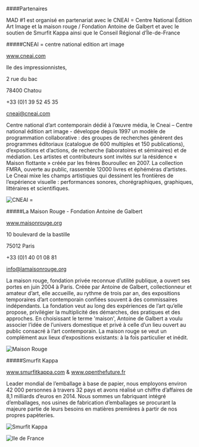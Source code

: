 ####Partenaires

MAD #1 est organisé en partenariat avec le CNEAI = Centre National Édition Art Image et
la maison rouge / Fondation Antoine de Galbert et avec le soutien de Smurfit Kappa ainsi
que le Conseil Régional d’Île-de-France

#####CNEAI = centre national edition art image

www.cneai.com

Ile des impressionnistes,

2 rue du bac

78400 Chatou

+33 (0)1 39 52 45 35

cneai@cneai.com

Centre national d’art contemporain dédié à l’œuvre média, le Cneai – Centre national édition art image - développe depuis 1997 un modèle de programmation collaborative : des groupes de recherches génèrent des programmes éditoriaux (catalogue de 600 multiples et 150 publications), d’expositions et d’actions, de recherche (laboratoires et séminaires) et de médiation. Les artistes et contributeurs sont invités sur la résidence « Maison flottante » créée par les frères Bouroullec en 2007. La collection FMRA, ouverte au public, rassemble 12000 livres et éphéméras d’artistes. Le Cneai mixe les champs artistiques qui dessinent les frontières de l’expérience visuelle : performances sonores, chorégraphiques, graphiques, littéraires et scientifiques.

![CNEAI =](assets/logos/cneai.png)

#####La Maison Rouge - Fondation Antoine de Galbert

www.maisonrouge.org

10 boulevard de la bastille

75012 Paris

+33 (0)1 40 01 08 81

info@lamaisonrouge.org

La maison rouge, fondation privée reconnue d’utilité publique, a ouvert ses portes en juin 2004 à Paris. Créée par Antoine de Galbert, collectionneur et amateur d’art, elle accueille, au rythme de trois par an, des expositions temporaires d’art contemporain confiées souvent à des commissaires indépendants. La fondation veut au long des expériences de l’art qu’elle propose, privilégier la multiplicité des démarches, des pratiques et des approches. En choisissant le terme 'maison', Antoine de Galbert a voulu associer l’idée de l’univers domestique et privé à celle d’un lieu ouvert au public consacré à l’art contemporain. La maison rouge se veut un complément aux lieux d’expositions existants: à la fois particulier et inédit.

![Maison Rouge](assets/logos/maisonrouge.png)

#####Smurfit Kappa

www.smurfitkappa.com & www.openthefuture.fr

Leader mondial de l’emballage à base de papier, nous employons environ 42 000
personnes à travers 32 pays et avons réalisé un chiffre d’affaires de 8,1 milliards d’euros
en 2014. Nous sommes un fabriquant intégré d’emballages, nos usines de fabrication
d’emballages se procurant la majeure partie de leurs besoins en matières premières à
partir de nos propres papèteries.

![Smurfit Kappa](assets/logos/smurfit.jpg)

![Ile de France](assets/logos/iledf.gif)
